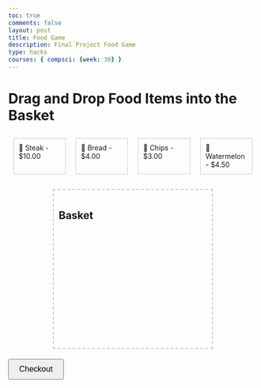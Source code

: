 ```yaml
---
toc: true
comments: false
layout: post
title: Food Game
description: Final Project Food Game
type: hacks
courses: { compsci: {week: 30} }
---
```


<html lang="en">
<head>
    <meta charset="UTF-8">
    <meta name="viewport" content="width=device-width, initial-scale=1.0">
    <title>Food Basket Game</title>
    <link rel="stylesheet" href="styles.css">
</head>
<body>
    <h1>Drag and Drop Food Items into the Basket</h1>
    <div id="food-items">
        <div class="food-item" draggable="true" data-price="10.0">🍎 Steak - $10.00</div>
        <div class="food-item" draggable="true" data-price="4.0">🍌 Bread - $4.00</div>
        <div class="food-item" draggable="true" data-price="3.0">🍇 Chips - $3.00</div>
        <div class="food-item" draggable="true" data-price="4.5">🍉 Watermelon - $4.50</div>
    </div>
    <div id="basket" ondrop="drop(event)" ondragover="allowDrop(event)">
        <h2>Basket</h2>
    </div>
    <button id="checkout" onclick="checkout()">Checkout</button>
    <script src="script.js"></script>
</body>
</html>
<style>
 {
    font-family: Arial, sans-serif;
    text-align: center;
}
#food-items {
    display: flex;
    justify-content: center;
    margin-bottom: 20px;
}
.food-item {
    padding: 10px;
    margin: 10px;
    border: 1px solid #ccc;
    cursor: pointer;
    width: 150px;
}
#basket {
    width: 300px;
    height: 300px;
    border: 2px dashed #ccc;
    margin: 0 auto;
    padding: 10px;
    overflow-y: auto;
}
#checkout {
    margin-top: 20px;
    padding: 10px 20px;
    font-size: 16px;
    cursor: pointer;
}
</style>
<script>
function allowDrop(event) {
    event.preventDefault();
}
function drop(event) {
    event.preventDefault();
    const data = event.dataTransfer.getData("text");
    const item = document.getElementById(data);
    event.target.appendChild(item);
    sortBasket();
}
function drag(event) {
    event.dataTransfer.setData("text", event.target.id);
}
document.querySelectorAll('.food-item').forEach(item => {
    item.addEventListener('dragstart', drag);
    item.id = item.textContent.trim().replace(/\s+/g, '-');
});
function sortBasket() {
    const basket = document.getElementById('basket');
    const items = Array.from(basket.querySelectorAll('.food-item'));
    items.sort((a, b) => parseFloat(a.dataset.price) - parseFloat(b.dataset.price));
    items.forEach(item => basket.appendChild(item));
}
function checkout() {
    const basket = document.getElementById('basket');
    const items = basket.querySelectorAll('.food-item');
    let total = 0;
    items.forEach(item => {
        total += parseFloat(item.dataset.price);
    });
    alert(`Total price: $${total.toFixed(2)}`);
}
function drop(event) {
    event.preventDefault();
    const data = event.dataTransfer.getData("text");
    const item = document.getElementById(data);
    // Clone the item
    const clone = item.cloneNode(true);
    clone.removeAttribute('id'); // Remove the ID to prevent duplication
    // Append the clone to the basket
    event.target.appendChild(clone);
    // Sort the basket
    sortBasket();
}
</script>